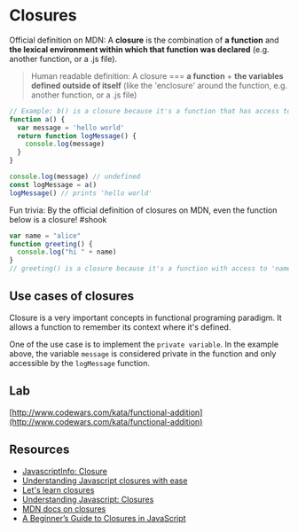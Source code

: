 # Closures

Official definition on MDN: A **closure** is the combination of **a function** and **the lexical environment within which that function was declared** \(e.g. another function, or a .js file\).

> Human readable definition: A closure === **a function** + **the variables defined outside of itself** \(like the 'enclosure' around the function, e.g. another function, or a .js file\)
>

```javascript
// Example: b() is a closure because it's a function that has access to variable (`message`) outside its function scope 
function a() {
  var message = 'hello world'
  return function logMessage() {
    console.log(message) 
  }
}

console.log(message) // undefined
const logMessage = a()
logMessage() // prints 'hello world'
```

Fun trivia: By the official definition of closures on MDN, even the function below is a closure! \#shook

```javascript
var name = "alice"
function greeting() {
  console.log("hi " + name)
}
// greeting() is a closure because it's a function with access to 'name', which was defined outside itself
```

## Use cases of closures

Closure is a very important concepts in functional programing paradigm. It allows a function to remember its context where it's defined.

One of the use case is to implement the `private variable`. In the example above, the variable `message` is considered private in the function and only accessible by the `logMessage` function.

## Lab

[http://www.codewars.com/kata/functional-addition](http://www.codewars.com/kata/functional-addition)

## Resources

* [JavascriptInfo: Closure](http://javascript.info/closure)
* [Understanding Javascript closures with ease](http://javascriptissexy.com/understand-javascript-closures-with-ease/)
* [Let's learn closures](https://medium.freecodecamp.org/lets-learn-javascript-closures-66feb44f6a44)
* [Understanding Javascript: Closures](https://hackernoon.com/understanding-javascript-closures-4188edf5ea1b)
* [MDN docs on closures](https://developer.mozilla.org/en-US/docs/Web/JavaScript/Closures)
* [A Beginner’s Guide to Closures in JavaScript](https://blog.bitsrc.io/a-beginners-guide-to-closures-in-javascript-97d372284dda)

